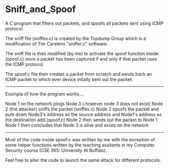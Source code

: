# Sniff_and_Spoof
A C program that filters out packets, and spoofs all packets sent using ICMP protocol.

The sniff file (sniffex.c) is created by the Tcpdump Group which is a modification of Tim Carstens "sniffer.c" software.

The sniff file is then modified (by me) to activate the spoof function inside (spoof.c) once a packet has been captured if and only if that packet uses the ICMP protocol.

The spoof.c file then creates a packet from scratch and sends back an ICMP packet to which ever device intially sent out the packet. 


**********************************
Example of how the program works....

Node 1 on the network pings Node 3 ( however node 3 does not exist) 
Node 2 (the attacker) sniffs the packet (sniffex.c)
Node 2 spoofs the packet and puts down Node3's address as the source address and Node1's address as the destination add.(spoof.c)
Node 2 then sends out the packet to Node 1
Node 1 then concludes that Node 3 is alive and exists on the network 
**********************************

Most of the code inside spoof.c was written by me with the exception of some helper functions written by the teaching assitants in my Computer Security course (CSE 365: University At Buffalo).

Feel free to alter the code to launch the same attack for different protocols. 
